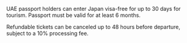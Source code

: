 UAE passport holders can enter Japan visa-free for up to 30 days for tourism. Passport must be valid for at least 6 months.

Refundable tickets can be canceled up to 48 hours before departure, subject to a 10% processing fee.
